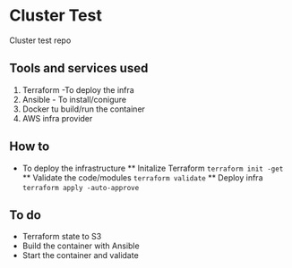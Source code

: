 # Cluster Test
Cluster test repo

## Tools and services used
1. Terraform -To deploy the infra
2. Ansible - To install/conigure
3. Docker tu build/run the container
4. AWS infra provider

## How to
* To deploy the infrastructure
** Initalize Terraform
  ```terraform init -get```
** Validate the code/modules
  ```terraform validate```
** Deploy infra
  ```terraform apply -auto-approve```

## To do
* Terraform state to S3
* Build the container with Ansible
* Start the container and validate

